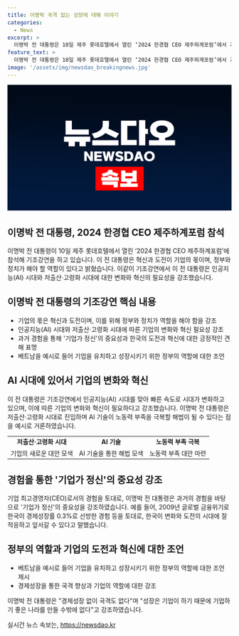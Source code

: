 ```yaml
---
title: 이명박 국격 없는 성장에 대해 이야기
categories:
  - News
excerpt: >
  이명박 전 대통령은 10일 제주 롯데호텔에서 열린 ‘2024 한경협 CEO 제주하계포럼’에서 기조강연을 했다. 그는 혁신과 도전이 기업의 몫이라며, 정부와 정치가 역할을 다해야 한다고 강조했다. 또한, 인공지능 시대에 기업 중심의 변화와 혁신이 필요하다고 강조했으며, 경제성장을 위해서는 기업이 중요하다고 강조했다. 한국의 혁신과 도전의 시대에도 한국은 앞서갈 수 있다고 전했다.
feature_text: >
  이명박 전 대통령은 10일 제주 롯데호텔에서 열린 ‘2024 한경협 CEO 제주하계포럼’에서 기조강연을 했다. 그는 혁신과 도전이 기업의 몫이라며, 정부와 정치가 역할을 다해야 한다고 강조했다. 또한, 인공지능 시대에 기업 중심의 변화와 혁신이 필요하다고 강조했으며, 경제성장을 위해서는 기업이 중요하다고 강조했다. 한국의 혁신과 도전의 시대에도 한국은 앞서갈 수 있다고 전했다.
image: '/assets/img/newsdao_breakingnews.jpg'
---
```


<p><img src="/assets/img/newsdao_breakingnews.jpg" alt="flaretime 속보" /></p>

<h2>이명박 전 대통령, 2024 한경협 CEO 제주하계포럼 참석</h2>

<p data-ke-size="size16">이명박 전 대통령이 10일 제주 롯데호텔에서 열린 ‘2024 한경협 CEO 제주하계포럼’에 참석해 기조강연을 하고 있습니다. 이 전 대통령은 혁신과 도전이 기업의 몫이며, 정부와 정치가 해야 할 역할이 있다고 밝혔습니다. 이같이 기조강연에서 이 전 대통령은 인공지능(AI) 시대와 저출산·고령화 시대에 대한 변화와 혁신의 필요성을 강조했습니다.</p>

<h2 data-ke-size="size26">이명박 전 대통령의 기조강연 핵심 내용</h2>

<ul>
  <li>기업의 몫은 혁신과 도전이며, 이를 위해 정부와 정치가 역할을 해야 함을 강조</li>
  <li>인공지능(AI) 시대와 저출산·고령화 시대에 따른 기업의 변화와 혁신 필요성 강조</li>
  <li>과거 경험을 통해 '기업가 정신'의 중요성과 한국의 도전과 혁신에 대한 긍정적인 견해 표명</li>
  <li>베트남을 예시로 들어 기업을 유치하고 성장시키기 위한 정부의 역할에 대한 조언</li>
</ul>

<h2 data-ke-size="size26">AI 시대에 있어서 기업의 변화와 혁신</h2>

<p data-ke-size="size16">이 전 대통령은 기조강연에서 인공지능(AI) 시대를 맞아 빠른 속도로 시대가 변화하고 있으며, 이에 따른 기업의 변화와 혁신이 필요하다고 강조했습니다. 이명박 전 대통령은 저출산·고령화 시대로 진입하며 AI 기술이 노동력 부족을 극복할 해법이 될 수 있다는 점을 예시로 거론하였습니다.</p>

<table>
<tbody>
<tr>
<td style="text-align: center; height: 17px;"><b>저출산·고령화 시대</b></td>
<td style="text-align: center; height: 17px;"><b>AI 기술</b></td>
<td style="text-align: center; height: 17px;"><b>노동력 부족 극복</b></td>
</tr>
<tr>
<td style="text-align: center;">기업의 새로운 대안 모색</td>
<td style="text-align: center;">AI 기술을 통한 해법 모색</td>
<td style="text-align: center;">노동력 부족 대안 마련</td>
</tr>
</tbody>
</table>

<h2 data-ke-size="size26">경험을 통한 '기업가 정신'의 중요성 강조</h2>

<p data-ke-size="size16">기업 최고경영자(CEO)로서의 경험을 토대로, 이명박 전 대통령은 과거의 경험을 바탕으로 '기업가 정신'의 중요성을 강조하였습니다. 예를 들어, 2009년 글로벌 금융위기로 한국이 경제성장률 0.3%로 선방한 경험 등을 토대로, 한국이 변화와 도전의 시대에 잘 적응하고 앞서갈 수 있다고 말했습니다.</p>

<h2 data-ke-size="size26">정부의 역할과 기업의 도전과 혁신에 대한 조언</h2>

<ul>
  <li>베트남을 예시로 들어 기업을 유치하고 성장시키기 위한 정부의 역할에 대한 조언 제시</li>
  <li>경제성장을 통한 국격 향상과 기업의 역할에 대한 강조</li>
</ul>

<p data-ke-size="size16">이명박 전 대통령은 "경제성장 없이 국격도 없다"며 "성장은 기업이 하기 때문에 기업하기 좋은 나라를 만들 수밖에 없다"고 강조하였습니다.</p>
실시간 뉴스 속보는, <a href="https://newsdao.kr" rel="dofollow">https://newsdao.kr</a>


